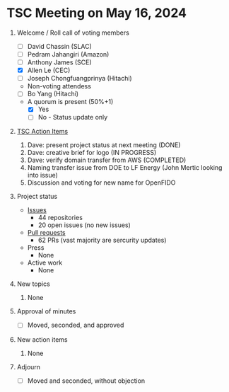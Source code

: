 
# TSC Meeting on May 16, 2024

1. Welcome / Roll call of voting members
   - [ ] David Chassin (SLAC)
   - [ ] Pedram Jahangiri (Amazon)
   - [ ] Anthony James (SCE)
   - [x] Allen Le (CEC)
   - [ ] Joseph Chongfuangprinya (Hitachi)
  
   * Non-voting attendess
   - [ ] Bo Yang (Hitachi)
   
   * A quorum is present (50%+1)
     - [x] Yes
     - [ ] No - Status update only
    
2. [TSC Action Items](https://github.com/orgs/arras-energy/projects/1)
    1. Dave: present project status at next meeting (DONE)
    2. Dave: creative brief for logo (IN PROGRESS)
    3. Dave: verify domain transfer from AWS (COMPLETED)
    4. Naming transfer issue from DOE to LF Energy (John Mertic looking into issue)
    5. Discussion and voting for new name for OpenFIDO
      
3. Project status
   * [Issues](https://github.com/arras-energy/gridlabd/issues)
     - 44 repositories
     - 20 open issues (no new issues)
   * [Pull requests](https://github.com/arras-energy/gridlabd/pulls)
     - 62 PRs (vast majority are sercurity updates)
   * Press
      - None
   * Active work
      - None

4. New topics
   1. None

6. Approval of minutes
   - [ ] Moved, seconded, and approved

7. New action items 
   1.  None

8. Adjourn
   - [ ] Moved and seconded, without objection
